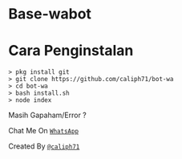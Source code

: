 # Base-wabot


# Cara Penginstalan
```
> pkg install git
> git clone https://github.com/caliph71/bot-wa
> cd bot-wa
> bash install.sh
> node index
```


Masih Gapaham/Error ?

Chat Me On 
[`WhatsApp`](https://wa.me/994400944782)



Created By [`@caliph71`](https://caliph71.xyz)

